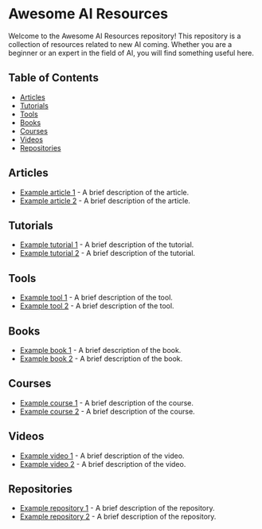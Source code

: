 # Awesome AI Resources

Welcome to the Awesome AI Resources repository! This repository is a collection of resources related to new AI coming. Whether you are a beginner or an expert in the field of AI, you will find something useful here.

## Table of Contents

- [Articles](#articles)
- [Tutorials](#tutorials)
- [Tools](#tools)
- [Books](#books)
- [Courses](#courses)
- [Videos](#videos)
- [Repositories](#repositories)

## Articles

- [Example article 1](https://www.example.com/article1) - A brief description of the article.
- [Example article 2](https://www.example.com/article2) - A brief description of the article.

## Tutorials

- [Example tutorial 1](https://www.example.com/tutorial1) - A brief description of the tutorial.
- [Example tutorial 2](https://www.example.com/tutorial2) - A brief description of the tutorial.

## Tools

- [Example tool 1](https://www.example.com/tool1) - A brief description of the tool.
- [Example tool 2](https://www.example.com/tool2) - A brief description of the tool.

## Books

- [Example book 1](https://www.example.com/book1) - A brief description of the book.
- [Example book 2](https://www.example.com/book2) - A brief description of the book.

## Courses

- [Example course 1](https://www.example.com/course1) - A brief description of the course.
- [Example course 2](https://www.example.com/course2) - A brief description of the course.

## Videos

- [Example video 1](https://www.example.com/video1) - A brief description of the video.
- [Example video 2](https://www.example.com/video2) - A brief description of the video.

## Repositories

- [Example repository 1](https://github.com/exampleuser/repository1) - A brief description of the repository.
- [Example repository 2](https://github.com/exampleuser/repository2) - A brief description of the repository.
